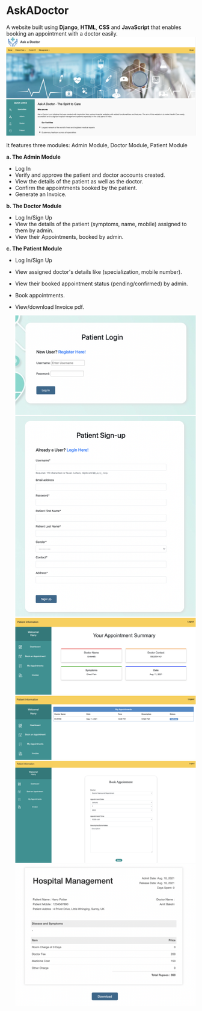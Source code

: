 # AskADoctor

A website built using **Django**, **HTML**, **CSS** and **JavaScript** that enables booking an appointment with a doctor easily.
<br>
<kbd>![Alt text](/media/home.png "Home Page")</kbd>

It features three modules: Admin Module, Doctor Module, Patient Module

**a. The Admin Module**
- Log In
- Verify and approve the patient and doctor accounts created.
- View the details of the patient as well as the doctor.
- Confirm the appointments booked by the patient.
- Generate an Invoice.

**b. The Doctor Module**
- Log In/Sign Up
- View the details of the patient (symptoms, name, mobile) assigned to them by admin.
- View their Appointments, booked by admin.

**c. The Patient Module**
- Log In/Sign Up
- View assigned doctor's details like (specialization, mobile number).
- View their booked appointment status (pending/confirmed) by admin.
- Book appointments.
- View/download Invoice pdf.

    <kbd>![Alt text](/media/patientLogin.png)</kbd>
    <kbd>![Alt text](/media/patientSignUp.png)</kbd>
    <kbd>![Alt text](/media/patientDash.png)</kbd>
    <kbd>![Alt text](/media/appStatus.png)</kbd>
    <kbd>![Alt text](/media/bookAppointment.png)</kbd>
    <kbd>![Alt text](/media/invoice.png)</kbd>




